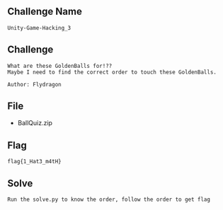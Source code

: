## Challenge Name
```
Unity-Game-Hacking_3
```
## Challenge
```
What are these GoldenBalls for!??  
Maybe I need to find the correct order to touch these GoldenBalls.  

Author: Flydragon
```
## File
- BallQuiz.zip
## Flag
```
flag{1_Hat3_m4tH}
```
## Solve
```
Run the solve.py to know the order, follow the order to get flag
```
